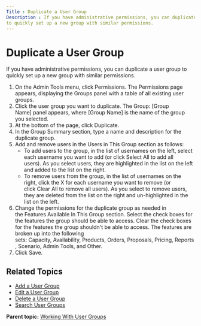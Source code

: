 ```yaml
---
Title : Duplicate a User Group
Description : If you have administrative permissions, you can duplicate a user group
to quickly set up a new group with similar permissions.
---
```



# Duplicate a User Group



If you have administrative permissions, you can duplicate a user group
to quickly set up a new group with similar permissions.

1.  On the Admin Tools menu,
    click Permissions. The Permissions
    page appears, displaying the Groups panel with a table of all
    existing user groups.
2.  Click the user group you want to duplicate. The Group: \[Group
    Name\] panel appears, where \[Group Name\] is the name of the group
    you selected.
3.  At the bottom of the page,
    click Duplicate.
4.  In the Group Summary section, type
    a name and description for the duplicate group.
5.  Add and remove users in the Users in This
    Group section as follows:
    - To add users to the group, in the list of usernames on the left,
      select each username you want to add (or
      click Select All to add all
      users). As you select users, they are highlighted in the list on
      the left and added to the list on the right.
    - To remove users from the group, in the list of usernames on the
      right, click the X for each username you want to remove (or
      click Clear All to remove all
      users). As you select to remove users, they are deleted from the
      list on the right and un-highlighted in the list on the left.
6.  Change the permissions for the duplicate group as needed in
    the Features Available In This
    Group section. Select the check boxes for the features the
    group should be able to access. Clear the check boxes for the
    features the group shouldn't be able to access. The features are
    broken up into the following
    sets: Capacity, Availability, Products, Orders, Proposals, Pricing, Reports, Scenario, Admin
    Tools, and Other.
7.  Click Save.

<div id="ID-0000315c__section_zdh_klb_nwb" >

## Related Topics

- <a href="add-a-user-group.html" class="xref">Add a User Group</a>
- <a href="edit-a-user-group.html" class="xref">Edit a User Group</a>
- <a href="delete-a-user-group.html" class="xref">Delete a User Group</a>
- <a href="search-user-groups.html" class="xref">Search User Groups</a>





<div class="familylinks">

<div class="parentlink">

**Parent topic:**
<a href="../topics/working-with-user-groups.html" class="link">Working
With User Groups</a>






